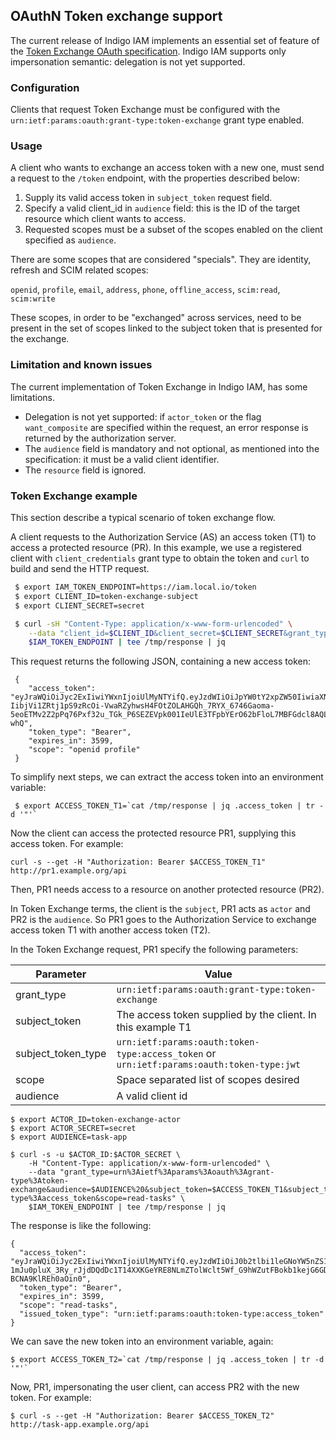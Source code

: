 ## OAuthN Token exchange support

The current release of Indigo IAM implements an essential set of feature of the
[Token Exchange OAuth specification](https://tools.ietf.org/html/draft-ietf-oauth-token-exchange-05).
Indigo IAM supports only impersonation semantic: delegation is not yet supported.

### Configuration
Clients that request Token Exchange must be configured with
the `urn:ietf:params:oauth:grant-type:token-exchange` grant type enabled.

### Usage
A client who wants to exchange an access token with a new one, must send a request to the `/token` endpoint,
with the properties described below:

1. Supply its valid access token in `subject_token` request field.
2. Specify a valid client_id in `audience` field: this is the ID of the target resource which client wants to access.
3. Requested scopes must be a subset of the scopes enabled on the client specified as `audience`.

There are some scopes that are considered "specials".
They are identity, refresh and SCIM related scopes:

`openid`, `profile`, `email`, `address`, `phone`, `offline_access`, `scim:read`, `scim:write`

These scopes, in order to be "exchanged" across services, need to be present in the set of
scopes linked to the subject token that is presented for the exchange.


### Limitation and known issues
The current implementation of Token Exchange in Indigo IAM, has some limitations.

 * Delegation is not yet supported: if `actor_token` or the flag `want_composite` are specified within the request, an error
 response is returned by the authorization server.
 * The `audience` field is mandatory and not optional, as mentioned into the specification: it must be a valid client identifier.
 * The `resource` field is ignored.

 
### Token Exchange example
This section describe a typical scenario of token exchange flow.

A client requests to the Authorization Service (AS) an access token (T1) to access a protected resource (PR).
In this example, we use a registered client with `client_credentials` grant type to obtain the token and `curl`
to build and send the HTTP request.

```bash
 $ export IAM_TOKEN_ENDPOINT=https://iam.local.io/token
 $ export CLIENT_ID=token-exchange-subject
 $ export CLIENT_SECRET=secret

 $ curl -sH "Content-Type: application/x-www-form-urlencoded" \
    --data "client_id=$CLIENT_ID&client_secret=$CLIENT_SECRET&grant_type=client_credentials&scope=openid%20profile" \
    $IAM_TOKEN_ENDPOINT | tee /tmp/response | jq
```
This request returns the following JSON, containing a new access token:

```
 {
    "access_token": "eyJraWQiOiJyc2ExIiwiYWxnIjoiUlMyNTYifQ.eyJzdWIiOiJpYW0tY2xpZW50IiwiaXNzIjoiaHR0cHM6XC9cL2lhbS10ZXN0LmluZGlnby1kYXRhY2xvdWQuZXVcLyIsImV4cCI6MTQ3Njc5NzYyMCwiaWF0IjoxNDc2Nzk0MDIwLCJqdGkiOiI3MTVlZTA4My1kYWZjLTRjYTItODc0ZC0zZTU5Y2MzZjVjMDEifQ.N81Smuu9Ua0YQsMA7r71-IibjVi1ZRtj1pS9zRcOi-VwaRZyhwsH4FOtZOLAHGQh_7RYX_6746Gaoma-5eoETMv2Z2pPq76Pxf32u_TGk_P6SEZEVpk001IeUlE3TFpbYErO62bFloL7MBFGdcl8AQLz9EW6mWw4s3fffO8-whQ",
    "token_type": "Bearer",
    "expires_in": 3599,
    "scope": "openid profile"
 }
```

To simplify next steps, we can extract the access token into an environment variable:

```
 $ export ACCESS_TOKEN_T1=`cat /tmp/response | jq .access_token | tr -d '"'`
```
Now the client can access the protected resource PR1, supplying this access token. 
For example:

```
curl -s --get -H "Authorization: Bearer $ACCESS_TOKEN_T1" http://pr1.example.org/api
```

Then, PR1 needs access to a resource on another protected resource (PR2).

In Token Exchange terms, the client is the `subject`, PR1 acts as `actor` and PR2 is the `audience`.
So PR1 goes to the Authorization Service to exchange access token T1 with another access token (T2).

In the Token Exchange request, PR1 specify the following parameters:

| Parameter          | Value |
|--------------------|-------|
| grant_type         | `urn:ietf:params:oauth:grant-type:token-exchange` |
| subject_token      | The access token supplied by the client. In this example T1 | 
| subject_token_type | `urn:ietf:params:oauth:token-type:access_token` or `urn:ietf:params:oauth:token-type:jwt` |
| scope              | Space separated list of scopes  desired |
| audience           | A valid client id |

```
$ export ACTOR_ID=token-exchange-actor
$ export ACTOR_SECRET=secret
$ export AUDIENCE=task-app

$ curl -s -u $ACTOR_ID:$ACTOR_SECRET \
	-H "Content-Type: application/x-www-form-urlencoded" \
    --data "grant_type=urn%3Aietf%3Aparams%3Aoauth%3Agrant-type%3Atoken-exchange&audience=$AUDIENCE%20&subject_token=$ACCESS_TOKEN_T1&subject_token_type=urn%3Aietf%3Aparams%3Aoauth%3Atoken-type%3Aaccess_token&scope=read-tasks" \
    $IAM_TOKEN_ENDPOINT | tee /tmp/response | jq

```
The response is like the following:

```
{
  "access_token": "eyJraWQiOiJyc2ExIiwiYWxnIjoiUlMyNTYifQ.eyJzdWIiOiJ0b2tlbi1leGNoYW5nZS1hY3RvciIsImlzcyI6Imh0dHBzOlwvXC9pYW0ubG9jYWwuaW9cLyIsImV4cCI6MTQ3NjgwMTIyNiwiaWF0IjoxNDc2Nzk3NjI2LCJqdGkiOiIyNmY4YjJmZS1mNGU1LTQ0NTgtYTI2Yi1jOWY2MDNmMTgxODEifQ.edb6gaT5m56z76g_BTFfYQD95lgJf50vAZd0k9UDiS-1mJu0pluX_3Ry_rJjdDQdDc1T14XXKGeYRE8NLmZTolWclt5Wf_G9hWZutFBokb1kejG6GDhzY4fWZE43A5SEBhlEAfUFsotCnFWjRqy93AZZej-BCNA9KlREh0aOin0",
  "token_type": "Bearer",
  "expires_in": 3599,
  "scope": "read-tasks",
  "issued_token_type": "urn:ietf:params:oauth:token-type:access_token"
}
```
We can save the new token into an environment variable, again:

```
$ export ACCESS_TOKEN_T2=`cat /tmp/response | jq .access_token | tr -d '"'`
```

Now, PR1, impersonating the user client, can access PR2 with the new token. 
For example:

```
$ curl -s --get -H "Authorization: Bearer $ACCESS_TOKEN_T2" http://task-app.example.org/api
```

